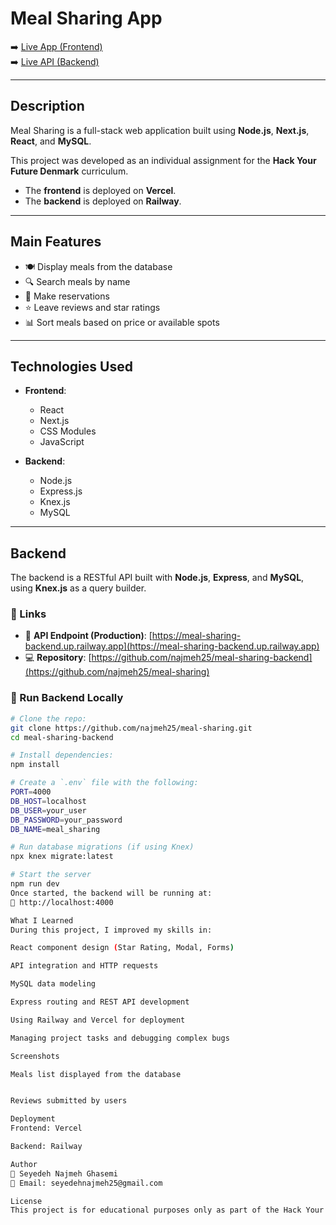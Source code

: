 # Meal Sharing App

➡️ [Live App (Frontend)](https://meal-sharing-one.vercel.app/)  
➡️ [Live API (Backend)](https://meal-sharing-backend.up.railway.app)

---

## Description

Meal Sharing is a full-stack web application built using **Node.js**, **Next.js**, **React**, and **MySQL**.

This project was developed as an individual assignment for the **Hack Your Future Denmark** curriculum.

- The **frontend** is deployed on **Vercel**.
- The **backend** is deployed on **Railway**.

---

## Main Features

- 🍽️ Display meals from the database  
- 🔍 Search meals by name  
- 📝 Make reservations  
- ⭐ Leave reviews and star ratings  
- 📊 Sort meals based on price or available spots  

---

## Technologies Used

- **Frontend**:
  - React
  - Next.js
  - CSS Modules
  - JavaScript 

- **Backend**:
  - Node.js
  - Express.js
  - Knex.js
  - MySQL

---

## Backend

The backend is a RESTful API built with **Node.js**, **Express**, and **MySQL**, using **Knex.js** as a query builder.

### 🔗 Links

- 🔁 **API Endpoint (Production)**: [https://meal-sharing-backend.up.railway.app](https://meal-sharing-backend.up.railway.app)
- 💻 **Repository**: [https://github.com/najmeh25/meal-sharing-backend](https://github.com/najmeh25/meal-sharing)

### 🚀 Run Backend Locally

```bash
# Clone the repo:
git clone https://github.com/najmeh25/meal-sharing.git
cd meal-sharing-backend

# Install dependencies:
npm install

# Create a `.env` file with the following:
PORT=4000
DB_HOST=localhost
DB_USER=your_user
DB_PASSWORD=your_password
DB_NAME=meal_sharing

# Run database migrations (if using Knex)
npx knex migrate:latest

# Start the server
npm run dev
Once started, the backend will be running at:
📍 http://localhost:4000

What I Learned
During this project, I improved my skills in:

React component design (Star Rating, Modal, Forms)

API integration and HTTP requests

MySQL data modeling

Express routing and REST API development

Using Railway and Vercel for deployment

Managing project tasks and debugging complex bugs

Screenshots

Meals list displayed from the database


Reviews submitted by users

Deployment
Frontend: Vercel

Backend: Railway

Author
👩 Seyedeh Najmeh Ghasemi
📧 Email: seyedehnajmeh25@gmail.com

License
This project is for educational purposes only as part of the Hack Your Future curriculum.
